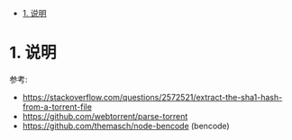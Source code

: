 
<!-- TOC -->

- [1. 说明](#1-说明)

<!-- /TOC -->

<a id="markdown-1-说明" name="1-说明"></a>
# 1. 说明

参考:  
* https://stackoverflow.com/questions/2572521/extract-the-sha1-hash-from-a-torrent-file
* https://github.com/webtorrent/parse-torrent
* https://github.com/themasch/node-bencode (bencode) 

